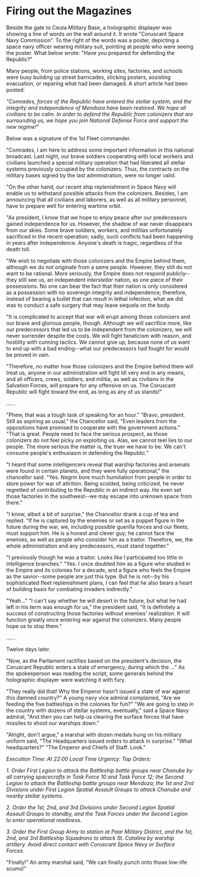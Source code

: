 # Firing out the Magazines

Beside the gate to Ceuta Military Base, a holographic displayer was showing a line of words on the wall around it. It wrote "Coruscant Space Navy Commission". To the right of the words was a poster, depicting a space navy officer wearing military suit, pointing at people who were seeing the poster. What below wrote: "Have you prepared for defending the Republic?"

Many people, from police stations, working sites, factories, and schools were busy building up street barricades, sticking posters, assisting evacuation, or reparing what had been damaged. A short article had been posted:

*"Comrades, forces of the Republic have entered the stellar system, and the integrity and independence of Mendoza have been restored. We hope all civilians to be calm. In order to defend the Republic from colonizers that are surrounding us, we hope you join National Defense Force and support the new regime!"*

Below was a signature of the 1st Fleet commander.

"Comrades, I am here to address some important information in this national broadcast. Last night, our brave soldiers cooperating with local workers and civilians launched a special military operation that had liberated all stellar systems previously occupied by the colonizers. Thus, the contracts on the military bases signed by the last administration, were no longer valid.

"On the other hand, our recent ship replenishment in Space Navy will enable us to withstand possible attacks from the colonizers. Besides, I am announcing that all civilians and laborers, as well as all military personnel, have to prepare well for entering wartime orbit.

"As president, I know that we hope to enjoy peace after our predecessors gained independence for us. However, the shadow of war never disappears from our skies. Some brave soldiers, workers, and militias unfortunately sacrificed in the recent operation; sadly, such conflicts had been happening in years after independence. Anyone's death is tragic, regardless of the death toll. 

"We wish to negotiate with those colonizers and the Empire behind them, although we do not originate from a same people. However, they still do not want to be rational. More seriously, the Empire does not respond publicly--they still see us, an independent *interstellar* nation, as one piece of their possessions. No one can bear the fact that their nation is only considered as a possession with no sovereign integrity and independence; therefore, instead of bearing a bullet that can result in lethal infection, what we did was to conduct a safe surgery that may leave sequela on the body.

"It is complicated to accept that war will erupt among those colonizers and our brave and glorious people, though. Although we will sacrifice more, like our predecessors that led us to be independent from the colonizers, we will never surrender despite the costs. We will fight fanaticism with reason, and hostility with cunning tactics. We cannot give up, because none of us want to end up with a bad ending--what our predecessors had fought for would be proved in vain.

"Therefore, no matter how those colonizers and the Empire behind them will treat us, anyone in our administration will fight till very end in any means, and all officers, crews, soldiers, and militia, as well as civilians in the Salvation Forces, will prepare for any offensive on us. The Coruscant Republic will fight toward the end, as long as any of us stands!"

......

"Phew, that was a tough task of speaking for an hour." "Bravo, president. Still as aspiring as usual," the Chancellor said, "Even leaders from the oppositions have promised to cooperate with the government actions." "That is great. People need to face the serious prospect, as those colonizers do not feel picky on exploiting us. Alas, we cannot teel lies to our people. The more serious the matter is, the truer we have to be. We can't consume people's enthusiasm in defending the Republic."

"I heard that some intelligencers reveal that warship factories and arsenals were found in certain planets, and they were fully operational," the chancellor said. "Yes. Negrin bore much humiliation from people in order to store power for war of attrition. Being scolded, being criticized, he never regretted of contributing to the Republic in an indirect way. He even set those factories in the southwest--we may escape into unknown space from there."

"I know, albeit a bit of surprise," the Chancellor drank a cup of tea and replied. "If he is captured by the enemies or set as a puppet figure in the future during the war, we, including possible guerilla forces and our fleets, must support him. He is a honest and clever guy; he cannot face the enemies, as well as people who consider him as a traitor. Therefore, we, the whole administration and any predecessors, must stand together."

"I previously though he was a traitor. Looks like I participated too little in intelligence branches." "Yes. I once doubted him as a figure who studied in the Empire and its colonies for a decade, and a figure who feels the Empire as the savior--some people are just this type. But he is not--by his sophisticated fleet replenishment plans, I can feel that he also bears a heart of building basis for combating invaders indirectly."

"Yeah..." "I can't say whether he will desert in the future, but what he had left in his term was enough for us," the president said, "It is definitely a success of constructing those factories without enemies' realization. It will function greatly once entering war against the colonizers. Many people hope us to stop them."

......

Twelve days later.

"Now, as the Parliament ractifies based on the president's decision, the Coruscant Republic enters a state of emergency, during which the ..." As the spokesperson was reading the script, some generals behind the holographic displayer were watching it with fury.

"They really did that! Why the Emperor hasn't issued a state of war against this damned country?" A young navy vice admiral complained, "Are we feeding the five battleships in the colonies for fun?" "We are going to step in the country with dozens of stellar systems, eventually," said a Space Navy admiral, "And then you can help us clearing the surface forces that have missiles to shoot our warships down."

"Alright, don't argue," a marshal with dozen medals hung on his military uniform said, "The Headquarters issued orders to attack in surprise." "What headquarters?" "The Emperor and Chiefs of Staff. Look."

*Execution Time: At 22:00 Local Time*
*Urgency: Top*
*Orders:*

*1. Order First Legion to attack the Battleship battle groups near Chanube by all carrying spacecrafts in Task Force 10 and Task Force 12; the Second Legion to attack the Battleship battle groups near Mendoza; the 1st and 2nd Divisions under First Legion Spatial Assault Groups to attack Chanube and nearby stellar systems.*

*2. Order the 1st, 2nd, and 3rd Divisions under Second Legion Spatial Assault Groups to standby, and the Task Forces under the Second Legion to enter operational readiness.*

*3. Order the First Group Army to station at Paar Military District, and the 1st, 2nd, and 3rd Battleship Squadrons to attack St. Catalina by warship artillery. Avoid direct contact with Coruscant Space Navy or Surface Forces.*

"Finally!" An army marshal said, "We can finally punch onto those low-life scums!"